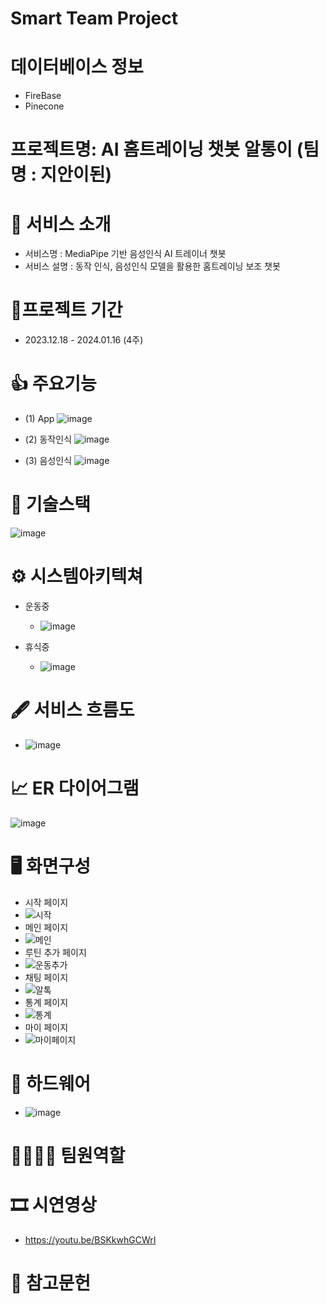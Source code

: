 # Smart Team Project

# 데이터베이스 정보
- FireBase
- Pinecone

# 프로젝트명: AI 홈트레이닝 챗봇 알통이 (팀명 : 지안이된)

# 👀 서비스 소개
- 서비스명 : MediaPipe 기반 음성인식 AI 트레이너 챗봇 
- 서비스 설명 : 동작 인식, 음성인식 모델을 활용한 홈트레이닝 보조 챗봇

# 📅프로젝트 기간
- 2023.12.18 - 2024.01.16 (4주)

# 👍 주요기능
- (1) App
![image](https://github.com/AlTong2/.github/assets/145187636/c9bdb9fe-8e4c-46fc-b0b9-acd7d41ed8d3)

- (2) 동작인식
![image](https://github.com/AlTong2/.github/assets/145187636/a3623c9b-f654-46a3-952f-2434f9e4addd)

- (3) 음성인식
 ![image](https://github.com/AlTong2/.github/assets/145187636/b6fd25f8-939b-4758-af43-eb5ad29d2c35)


# 🔨 기술스택
![image](https://github.com/AlTong2/.github/assets/145187636/d2d1ba65-cf82-43a2-bad9-0fecac3fb0b5)


# ⚙ 시스템아키텍쳐
- 운동중
   - ![image](https://github.com/AlTong2/.github/assets/145187636/4dcea1f4-9559-409e-8667-ef2e61332cea)
  
- 휴식중
   - ![image](https://github.com/AlTong2/.github/assets/145187636/1d26f5c2-4b2d-4dfe-a4a5-9ee988f025b4)


# 🖋 서비스 흐름도
- ![image](https://github.com/AlTong2/.github/assets/145187636/5f5191d4-4d3c-43f4-908f-2cb252ec642e)


# 📈 ER 다이어그램
![image](https://github.com/AlTong2/.github/assets/145187636/9eb33d85-aa3d-4df8-b5f9-8aed565c9810)

# 🖥 화면구성
- 시작 페이지
- ![시작](https://github.com/AlTong2/.github/assets/145187636/db1f520c-d9bd-4a6e-99e1-1b746b3bd4bc)
- 메인 페이지
- ![메인](https://github.com/AlTong2/.github/assets/145187636/afa2e309-520b-4509-8b59-994bf48284d2)
- 루틴 추가 페이지
- ![운동추가](https://github.com/AlTong2/.github/assets/145187636/aad5b4d1-7696-46c0-9c2d-6f44cc06a93d)
- 채팅 페이지
- ![알톡](https://github.com/AlTong2/.github/assets/145187636/6c730a37-fd2c-428e-845b-4fe53f99e697)
- 통계 페이지
- ![통계](https://github.com/AlTong2/.github/assets/145187636/fd287853-62e2-4eed-b8eb-427f8845f7a9)
- 마이 페이지
- ![마이페이지](https://github.com/AlTong2/.github/assets/145187636/89863eef-88ad-447e-902f-40a951f0d7d4)


# 🤖 하드웨어
- ![image](https://github.com/AlTong2/project/assets/145187636/32a7bf1a-5f1a-4309-94c1-61260cc114f9)



# 👨‍👩‍👦‍👦 팀원역할
# 🎞 시연영상
- https://youtu.be/BSKkwhGCWrI
# 🧾 참고문헌






